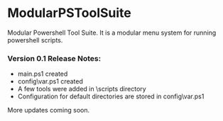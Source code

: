 # ModularPSToolSuite
Modular Powershell Tool Suite. It is a modular menu system for running powershell scripts.

### Version 0.1 Release Notes:

* main.ps1 created
* config\var.ps1 created
* A few tools were added in \scripts directory
* Configuration for default directories are stored in config\var.ps1

More updates coming soon.

